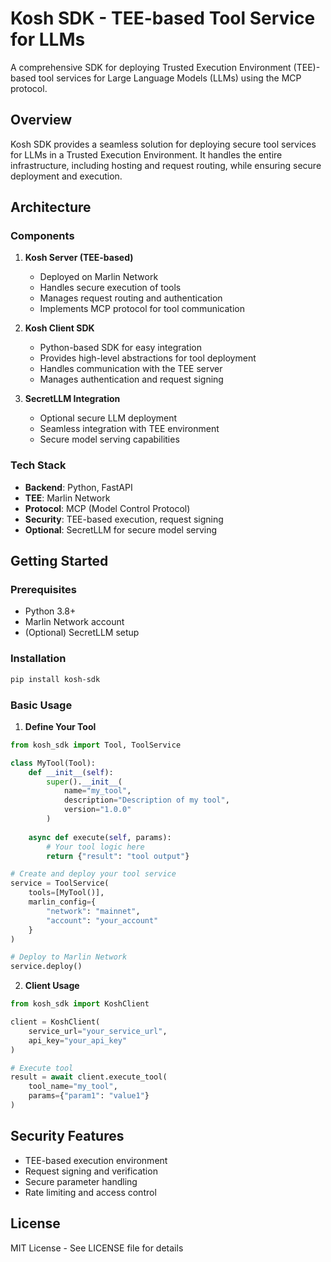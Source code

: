 # Kosh SDK - TEE-based Tool Service for LLMs

A comprehensive SDK for deploying Trusted Execution Environment (TEE)-based tool services for Large Language Models (LLMs) using the MCP protocol.

## Overview

Kosh SDK provides a seamless solution for deploying secure tool services for LLMs in a Trusted Execution Environment. It handles the entire infrastructure, including hosting and request routing, while ensuring secure deployment and execution.

## Architecture

### Components

1. **Kosh Server (TEE-based)**
   - Deployed on Marlin Network
   - Handles secure execution of tools
   - Manages request routing and authentication
   - Implements MCP protocol for tool communication

2. **Kosh Client SDK**
   - Python-based SDK for easy integration
   - Provides high-level abstractions for tool deployment
   - Handles communication with the TEE server
   - Manages authentication and request signing

3. **SecretLLM Integration**
   - Optional secure LLM deployment
   - Seamless integration with TEE environment
   - Secure model serving capabilities

### Tech Stack

- **Backend**: Python, FastAPI
- **TEE**: Marlin Network
- **Protocol**: MCP (Model Control Protocol)
- **Security**: TEE-based execution, request signing
- **Optional**: SecretLLM for secure model serving

## Getting Started

### Prerequisites

- Python 3.8+
- Marlin Network account
- (Optional) SecretLLM setup

### Installation

```bash
pip install kosh-sdk
```

### Basic Usage

1. **Define Your Tool**

```python
from kosh_sdk import Tool, ToolService

class MyTool(Tool):
    def __init__(self):
        super().__init__(
            name="my_tool",
            description="Description of my tool",
            version="1.0.0"
        )
    
    async def execute(self, params):
        # Your tool logic here
        return {"result": "tool output"}

# Create and deploy your tool service
service = ToolService(
    tools=[MyTool()],
    marlin_config={
        "network": "mainnet",
        "account": "your_account"
    }
)

# Deploy to Marlin Network
service.deploy()
```

2. **Client Usage**

```python
from kosh_sdk import KoshClient

client = KoshClient(
    service_url="your_service_url",
    api_key="your_api_key"
)

# Execute tool
result = await client.execute_tool(
    tool_name="my_tool",
    params={"param1": "value1"}
)
```

## Security Features

- TEE-based execution environment
- Request signing and verification
- Secure parameter handling
- Rate limiting and access control

## License

MIT License - See LICENSE file for details

